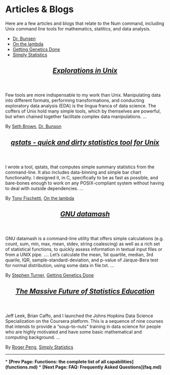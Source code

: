# Articles &amp; Blogs


Here are a few articles and blogs that relate to the Num command, including Unix command line tools for mathematics, statitics, and data analysis.

* <a href="http://www.drbunsen.org/">Dr. Bunsen</a>
* <a href="http://onthelambda.com/">On the lambda</a>
* <a href="http://www.gettinggeneticsdone.com/">Getting Genetics Done</a>
* <a href="http://simplystatistics.org/">Simply Statistics</a>


<article itemprop="citation" itemscope itemtype="http://schema.org/BlogPosting" class="citation">
<header>
<h1><cite itemprop="headline name"><a itemprop="url" href="http://www.drbunsen.org/explorations-in-unix/" rel="external">Explorations in Unix</a></cite></h1>
</header>
<footer>

Few tools are more indispensable to my work than Unix. Manipulating data into different formats, performing transformations, and conducting exploratory data analysis (EDA) is the lingua franca of data science. The coffers of Unix hold many simple tools, which by themselves are powerful, but when chained together facilitate complex data manipulations. &hellip;

<footer>By
<span itemprop="author" itemscope itemtype="http://schema.org/Person"><a itemprop="url" href="https://github.com/drbunsen" rel="external"><span itemprop="name">Seth Brown</span></a></span>,
<span itemprop="isPartOf" itemscope itemtype="http://schema.org/Blog"><a itemprop="url" href="http://www.drbunsen.org/" rel="external"><span itemprop="name">Dr. Bunson</span></a></span>
</footer>
</article>


<article itemprop="citation" itemscope itemtype="http://schema.org/BlogPosting" class="citation">
<header>
<h1><cite itemprop="headline name"><a itemprop="url" href="http://www.onthelambda.com/2013/11/05/qstats-quick-and-dirty-statistics-tool-for-the-unix-pipeline/" rel="external">qstats - quick and dirty statistics tool for Unix</a></cite></h1>
</header>

I wrote a tool, qstats, that computes simple summary statistics from the command-line. It also includes data-binning and simple bar chart functionality. I designed it, in C, specifically to be as fast as possible, and bare-bones enough to work on any POSIX-compliant system without having to deal with outside dependencies. &hellip;

<footer>By
<span itemprop="author" itemscope itemtype="http://schema.org/Person"><a itemprop="url" href="https://github.com/tonyfischetti" rel="external"><span itemprop="name">Tony Fischetti</span></a></span>,
<span itemprop="isPartOf" itemscope itemtype="http://schema.org/Blog"><a itemprop="url" href="http://onthelambda.com" rel="external"><span itemprop="name">On the lambda</span></a></span>
</footer>
</article>


<article itemprop="citation" itemscope itemtype="http://schema.org/BlogPosting" class="citation">
<header>
<h1><cite itemprop="headline name"><a itemprop="url" href="http://www.gettinggeneticsdone.com/2014/09/gnu-datamash.html" rel="external">GNU datamash</a></cite></h1>
</header>

GNU datamash is a command-line utility that offers simple calculations (e.g. count, sum, min, max, mean, stdev, string coalescing) as well as a rich set of statistical functions, to quickly assess information in textual input files or from a UNIX pipe. .... Let’s calculate the mean, 1st quartile, median, 3rd quarile, IQR, sample-standard-deviation, and p-value of Jarque-Bera test for normal distribution, using some data in file.txt. &hellip;

<footer>By
<span itemprop="author" itemscope itemtype="http://schema.org/Person"><a itemprop="url" href="http://stephenturner.us/" rel="external"><span itemprop="name">Stephen Turner</span></a></span>,
<span itemprop="isPartOf" itemscope itemtype="http://schema.org/Blog"><a itemprop="url" href="http://www.gettinggeneticsdone.com/" rel="external"><span itemprop="name">Getting Genetics Done</span></a></span>
</footer>
</article>

<article itemprop="citation" itemscope itemtype="http://schema.org/BlogPosting" class="citation">
<header>
<h1><cite itemprop="headline name"><a itemprop="url" href="http://simplystatistics.org/2015/07/03/the-massive-future-of-statistics-education/" rel="external">The Massive Future of Statistics Education</a></cite></h1>
</header>

Jeff Leek, Brian Caffo, and I launched the Johns Hopkins Data Science Specialization on the Coursera platform. This is a sequence of nine courses that intends to provide a “soup-to-nuts” training in data science for people who are highly motivated and have some basic mathematical and computing background. &hellip;

<footer>By
<span itemprop="author" itemscope itemtype="http://schema.org/Person"><a itemprop="url" href="https://twitter.com/rdpeng" rel="external"><span itemprop="name">Roger Peng</span></a></span>,
<span itemprop="isPartOf" itemscope itemtype="http://schema.org/Blog"><a itemprop="url" href="http://simplystatistics.org/" rel="external"><span itemprop="name">Simply Statistics</span></a></span>
</footer>
</article>



<p><hr><nav>
* <b>[Prev Page: Functions: the complete list of all capabilities](functions.md)</b>
* <b>[Next Page: FAQ: Frequently Asked Questions](faq.md)</b>
</nav>
